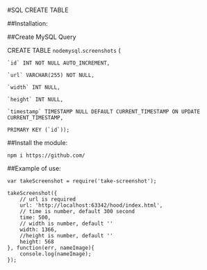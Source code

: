 #SQL CREATE TABLE

##Installation:

##Create MySQL Query

CREATE TABLE `nodemysql`.`screenshots` (

    `id` INT NOT NULL AUTO_INCREMENT,

    `url` VARCHAR(255) NOT NULL,

    `width` INT NULL,

    `height` INT NULL,

    `timestamp` TIMESTAMP NULL DEFAULT CURRENT_TIMESTAMP ON UPDATE CURRENT_TIMESTAMP,

    PRIMARY KEY (`id`));


##Install the module:

    npm i https://github.com/

##Example of use:

    var takeScreenshot = require('take-screenshot');

    takeScreenshot({
        // url is required
        url: 'http://localhost:63342/hood/index.html',
        // time is number, default 300 second
        time: 500,
        // width is number, default ''
        width: 1366,
        //height is number, default ''
        height: 568
    }, function(err, nameImage){
        console.log(nameImage);
    });